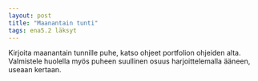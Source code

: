 ```yaml
---
layout: post
title: "Maanantain tunti"
tags: ena5.2 läksyt
---
```


Kirjoita maanantain tunnille puhe, katso ohjeet portfolion ohjeiden alta. Valmistele huolella myös puheen suullinen osuus harjoittelemalla ääneen, useaan kertaan.
